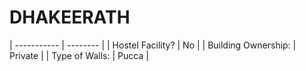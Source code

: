 # DHAKEERATH

| ----------- | -------- |
| Hostel Facility? | No |
| Building Ownership: | Private |
| Type of Walls: | Pucca |
